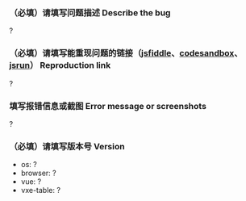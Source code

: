 ### （必填）请填写问题描述 Describe the bug

 ?

### （必填）请填写能重现问题的链接（[jsfiddle](https://jsfiddle.net/em6wnz20/)、[codesandbox](https://codesandbox.io/s/vue-template-916h0)、[jsrun](https://jsrun.net/vIyKp/edit)） Reproduction link

 ?

### 填写报错信息或截图 Error message or screenshots

 ?

### （必填）请填写版本号 Version

- os: ?
- browser: ?
- vue: ?
- vxe-table: ?

